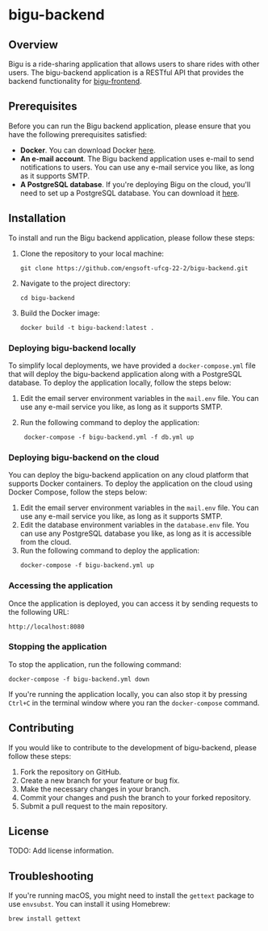 # bigu-backend

## Overview
Bigu is a ride-sharing application that allows users to share rides with other users. The bigu-backend application is a RESTful API that provides the backend functionality for 
[bigu-frontend](http://github.com/engsoft-ufcg-22-2/bigu-frontend).

## Prerequisites
Before you can run the Bigu backend application, please ensure that you have the following prerequisites satisfied:

- **Docker**. You can download Docker [here](https://www.docker.com/get-started).
- **An e-mail account**. The Bigu backend application uses e-mail to send notifications to users. You can use any e-mail service you like, as long as it supports SMTP.
- **A PostgreSQL database**. If you're deploying Bigu on the cloud, you'll need to set up a PostgreSQL database. You can download it [here](https://www.postgresql.org/download/).

## Installation
To install and run the Bigu backend application, please follow these steps:

1. Clone the repository to your local machine:
   ```
   git clone https://github.com/engsoft-ufcg-22-2/bigu-backend.git
   ```
2. Navigate to the project directory:
   ```
   cd bigu-backend
   ```
3. Build the Docker image:
   ```
   docker build -t bigu-backend:latest .
   ```
   
### Deploying bigu-backend locally
To simplify local deployments, we have provided a `docker-compose.yml` file that will deploy the bigu-backend application along with a PostgreSQL database. To deploy the application locally, follow the steps below:

1. Edit the email server environment variables in the `mail.env` file. You can use any e-mail service you like, as long as it supports SMTP.
   
2. Run the following command to deploy the application:
   ```
    docker-compose -f bigu-backend.yml -f db.yml up
    ```
   
### Deploying bigu-backend on the cloud
You can deploy the bigu-backend application on any cloud platform that supports Docker containers. To deploy the application on the cloud using Docker Compose, follow the steps below:

1. Edit the email server environment variables in the `mail.env` file. You can use any e-mail service you like, as long as it supports SMTP.
2. Edit the database environment variables in the `database.env` file. You can use any PostgreSQL database you like, as long as it is accessible from the cloud.
3. Run the following command to deploy the application:
   ```
   docker-compose -f bigu-backend.yml up
   ```
   
### Accessing the application
Once the application is deployed, you can access it by sending requests to the following URL:
```
http://localhost:8080
```

### Stopping the application
To stop the application, run the following command:
```
docker-compose -f bigu-backend.yml down
```

If you're running the application locally, you can also stop it by pressing `Ctrl+C` in the terminal window where you ran the `docker-compose` command.

## Contributing
If you would like to contribute to the development of bigu-backend, please follow these steps:

1. Fork the repository on GitHub.
2. Create a new branch for your feature or bug fix.
3. Make the necessary changes in your branch.
4. Commit your changes and push the branch to your forked repository.
5. Submit a pull request to the main repository.

## License
TODO: Add license information.

## Troubleshooting
If you're running macOS, you might need to install the `gettext` package to use `envsubst`. You can install it using Homebrew:
```bash
brew install gettext
```